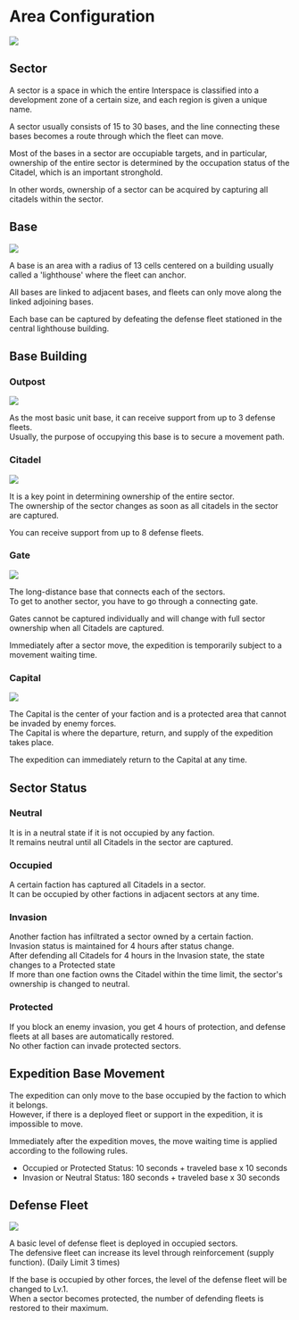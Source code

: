 # Area Configuration
![](https://d3bbxo4nelobc3.cloudfront.net/html/img/help/1703_01.jpg)

## Sector

A sector is a space in which the entire Interspace is classified into a development zone of a certain size, and each region is given a unique name.

A sector usually consists of 15 to 30 bases, and the line connecting these bases becomes a route through which the fleet can move.

Most of the bases in a sector are occupiable targets, and in particular, ownership of the entire sector is determined by the occupation status of the Citadel, which is an important stronghold.

In other words, ownership of a sector can be acquired by capturing all citadels within the sector.


## Base
![](https://d3bbxo4nelobc3.cloudfront.net/html/img/help/1703_02.jpg)

A base is an area with a radius of 13 cells centered on a building usually called a 'lighthouse' where the fleet can anchor.

All bases are linked to adjacent bases, and fleets can only move along the linked adjoining bases.

Each base can be captured by defeating the defense fleet stationed in the central lighthouse building.


## Base Building

### Outpost
![](https://d3bbxo4nelobc3.cloudfront.net/html/img/help/1703_03.jpg)

As the most basic unit base, it can receive support from up to 3 defense fleets.<br>
Usually, the purpose of occupying this base is to secure a movement path.



### Citadel
![](https://d3bbxo4nelobc3.cloudfront.net/html/img/help/1703_04.jpg)

It is a key point in determining ownership of the entire sector.<br>
The ownership of the sector changes as soon as all citadels in the sector are captured.

You can receive support from up to 8 defense fleets.


### Gate
![](https://d3bbxo4nelobc3.cloudfront.net/html/img/help/1703_05.jpg)

The long-distance base that connects each of the sectors.<br>
To get to another sector, you have to go through a connecting gate.

Gates cannot be captured individually and will change with full sector ownership when all Citadels are captured.

Immediately after a sector move, the expedition is temporarily subject to a movement waiting time.


### Capital
![](https://d3bbxo4nelobc3.cloudfront.net/html/img/help/1703_06.jpg)

The Capital is the center of your faction and is a protected area that cannot be invaded by enemy forces.<br>
The Capital is where the departure, return, and supply of the expedition takes place.

The expedition can immediately return to the Capital at any time.


## Sector Status

### Neutral

It is in a neutral state if it is not occupied by any faction.<br>
It remains neutral until all Citadels in the sector are captured.

### Occupied

A certain faction has captured all Citadels in a sector.<br>
It can be occupied by other factions in adjacent sectors at any time.

### Invasion

Another faction has infiltrated a sector owned by a certain faction.<br>
Invasion status is maintained for 4 hours after status change.<br>
After defending all Citadels for 4 hours in the Invasion state, the state changes to a Protected state<br>
If more than one faction owns the Citadel within the time limit, the sector's ownership is changed to neutral.

### Protected

If you block an enemy invasion, you get 4 hours of protection, and defense fleets at all bases are automatically restored.<br>
No other faction can invade protected sectors.


## Expedition Base Movement

The expedition can only move to the base occupied by the faction to which it belongs.<br>
However, if there is a deployed fleet or support in the expedition, it is impossible to move.

Immediately after the expedition moves, the move waiting time is applied according to the following rules.
- Occupied or Protected Status: 10 seconds + traveled base x 10 seconds
- Invasion or Neutral Status: 180 seconds + traveled base x 30 seconds


## Defense Fleet
![](https://d3bbxo4nelobc3.cloudfront.net/html/img/help/1703_07.jpg)

A basic level of defense fleet is deployed in occupied sectors.<br>
The defensive fleet can increase its level through reinforcement (supply function). (Daily Limit 3 times)

If the base is occupied by other forces, the level of the defense fleet will be changed to Lv.1.<br>
When a sector becomes protected, the number of defending fleets is restored to their maximum.
